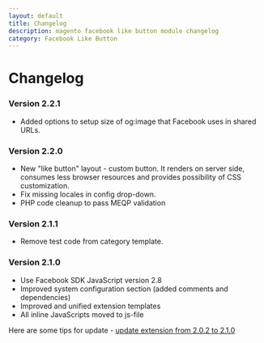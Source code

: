 ```yaml
---
layout: default
title: Changelog
description: magento facebook like button module changelog
category: Facebook Like Button
---
```


# Changelog

### Version 2.2.1

 -  Added options to setup size of og:image that Facebook uses in shared URLs.

### Version 2.2.0

 -  New "like button" layout - custom button. It renders on server side,
    consumes less browser resources and provides possibility of CSS customization.
 -  Fix missing locales in config drop-down.
 -  PHP code cleanup to pass MEQP validation

### Version 2.1.1

 -  Remove test code from category template.

### Version 2.1.0

 -  Use Facebook SDK JavaScript version 2.8
 -  Improved system configuration section (added comments and dependencies)
 -  Improved and unified extension templates
 -  All inline JavaScripts moved to js-file

Here are some tips for update - [update extension from 2.0.2 to 2.1.0](../installation/#update-extension-from-202-to-210)
